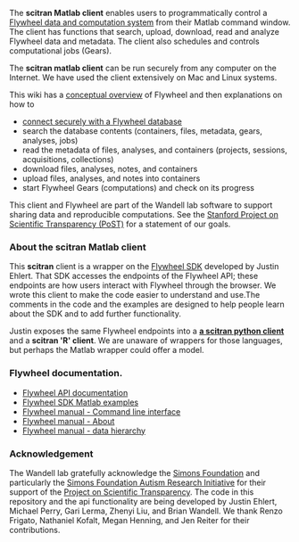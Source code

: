 The **scitran Matlab client** enables users to programmatically control a [Flywheel data and computation system](https://flywheel.io) from their Matlab command window. The client has functions that search, upload, download, read and analyze Flywheel data and metadata. The client also schedules and controls computational jobs (Gears). 

The **scitran matlab client** can be run securely from any computer on the Internet. We have used the client extensively on Mac and Linux systems.

This wiki has a [conceptual overview](Conceptual-overview) of Flywheel and then explanations on how to

* [connect securely with a Flywheel database](Connecting-and-Authentication) 
* search the database contents (containers, files, metadata, gears, analyses, jobs)
* read the metadata of files, analyses, and containers (projects, sessions, acquisitions, collections)
* download files, analyses, notes, and containers 
* upload files, analyses, and notes into containers
* start Flywheel Gears (computations) and check on its progress

This client and Flywheel are part of the Wandell lab software to support sharing data and reproducible computations. See the [Stanford Project on Scientific Transparency (PoST)](http://post.stanford.edu) for a statement of our goals.

### About the scitran Matlab client

This **scitran** client is a wrapper on the [Flywheel SDK](Flywheel-SDK) developed by Justin Ehlert. That SDK accesses the endpoints of the Flywheel API; these endpoints are how users interact with Flywheel through the browser. We wrote this client to make the code easier to understand and use.The comments in the code and the examples are designed to help people learn about the SDK and to add further functionality.

Justin exposes the same Flywheel endpoints into a [**a scitran python client**](https://github.com/scitran/python-client) and a **scitran 'R' client**.  We are unaware of wrappers for those languages, but perhaps the Matlab wrapper could offer a model.

### Flywheel documentation.

* [Flywheel API documentation](https://flywheel-io.github.io/core/branches/master/matlab/flywheel.api.html)
* [Flywheel SDK Matlab examples](https://flywheel-io.github.io/core/branches/master/matlab/examples.html)
* [Flywheel manual - Command line interface](https://docs.flywheel.io/display/EM/CLI+and+SDKs)
* [Flywheel manual - About](https://docs.flywheel.io/display/EM/About+Flywheel)
* [Flywheel manual - data hierarchy](https://docs.flywheel.io/display/EM/Data+Hierarchy)

### Acknowledgement

The Wandell lab gratefully acknowledge the [Simons Foundation](https://www.simonsfoundation.org/) and particularly the [Simons Foundation Autism Research Initiative](https://sfari.org/) for their support of the [Project on Scientific Transparency](http://post.stanford.edu).  The code in this repository and the api functionality are being developed by Justin Ehlert, Michael Perry, Gari Lerma, Zhenyi Liu, and Brian Wandell.  We thank Renzo Frigato, Nathaniel Kofalt, Megan Henning, and Jen Reiter for their contributions.
